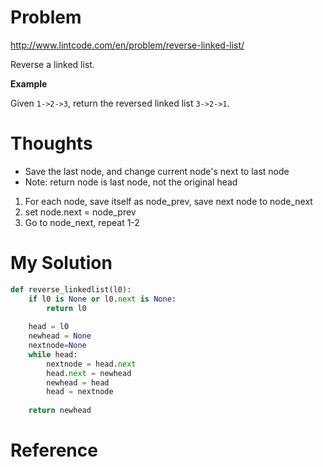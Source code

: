 # Problem

http://www.lintcode.com/en/problem/reverse-linked-list/

Reverse a linked list.

**Example**

Given ```1->2->3```, return the reversed linked list ```3->2->1```. 

# Thoughts

- Save the last node, and change current node's next to last node
- Note: return node is last node, not the original head

1. For each node, save itself as node_prev, save next node to node_next
2. set node.next = node_prev
3. Go to node_next, repeat 1-2

# My Solution

```python
def reverse_linkedlist(l0):
    if l0 is None or l0.next is None:
        return l0
    
    head = l0
    newhead = None
    nextnode=None
    while head:
        nextnode = head.next
        head.next = newhead
        newhead = head
        head = nextnode
    
    return newhead
```

# Reference
